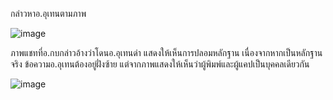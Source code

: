 กล่าวหาอ.อุเทนตามภาพ

![image](https://user-images.githubusercontent.com/56834844/67226617-9297c080-f45f-11e9-9120-18e3aba3a737.png)

ภาพแชทที่อ.กบกล่าวอ้างว่าโดนอ.อุเทนด่า แสดงให้เห็นการปลอมหลักฐาน เนื่องจากหากเป็นหลักฐานจริง ข้อความอ.อุเทนต้องอยู่ฝั่งซ้าย แต่จากภาพแสดงให้เห็นว่าผู้พิมพ์และผู้แคปเป็นบุคคลเดียวกัน

![image](https://user-images.githubusercontent.com/56834844/67226749-e86c6880-f45f-11e9-8d54-e4897caefd61.png)
